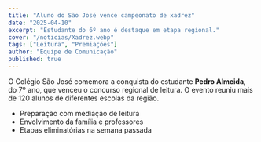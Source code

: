 ```yaml
---
title: "Aluno do São José vence campeonato de xadrez"
date: "2025-04-10"
excerpt: "Estudante do 6º ano é destaque em etapa regional."
cover: "/noticias/Xadrez.webp"  
tags: ["Leitura", "Premiações"]
author: "Equipe de Comunicação"
published: true
---
```


O Colégio São José comemora a conquista do estudante **Pedro Almeida**, do 7º ano,
que venceu o concurso regional de leitura. O evento reuniu mais de 120 alunos
de diferentes escolas da região.

- Preparação com mediação de leitura
- Envolvimento da família e professores
- Etapas eliminatórias na semana passada
